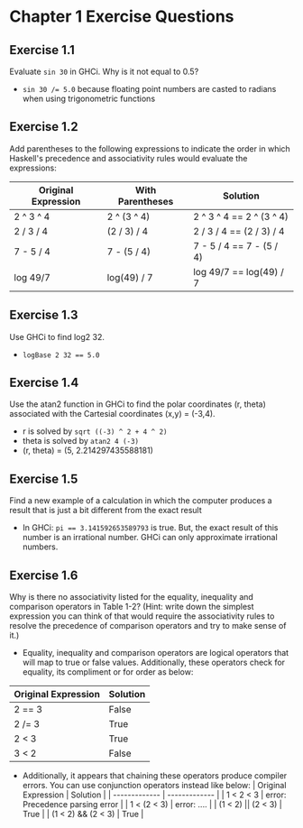# Chapter 1 Exercise Questions

## Exercise 1.1
Evaluate ```sin 30``` in GHCi. Why is it not equal to 0.5?
- ```sin 30 /= 5.0``` because floating point numbers are casted to radians when using trigonometric functions

## Exercise 1.2
Add parentheses to the following expressions to indicate the order in which Haskell's precedence and associativity rules would evaluate the expressions:

| Original Expression | With Parentheses | Solution |
| ------------- | ------------- | ------------- |
| 2 ^ 3 ^ 4 | 2 ^ (3 ^ 4) | 2 ^ 3 ^ 4 == 2 ^ (3 ^ 4) |
| 2 / 3 / 4 | (2 / 3) / 4 | 2 / 3 / 4 == (2 / 3) / 4 |
| 7 - 5 / 4 | 7 - (5 / 4) | 7 - 5 / 4 == 7 - (5 / 4) |
| log 49/7 | log(49) / 7 | log 49/7 == log(49) / 7 |

## Exercise 1.3
Use GHCi to find log2 32.
- ```logBase 2 32 == 5.0``` 

## Exercise 1.4
Use the atan2 function in GHCi to find the polar coordinates (r, theta) associated with the Cartesial coordinates (x,y) = (-3,4).
- r is solved by ```sqrt ((-3) ^ 2 + 4 ^ 2)```
- theta is solved by ```atan2 4 (-3)```
- (r, theta) = (5, 2.214297435588181)

## Exercise 1.5
Find a new example of a calculation in which the computer produces a result that is just a bit different from the exact result
- In GHCi: ```pi == 3.141592653589793``` is true. But, the exact result of this number is an irrational number. GHCi can only approximate irrational numbers.

## Exercise 1.6
Why is there no associativity listed for the equality, inequality and comparison operators in Table 1-2? (Hint: write down the simplest expression you can think of that would require the associativity rules to resolve the precedence of comparison operators and try to make sense of it.)
- Equality, inequality and comparison operators are logical operators that will map to true or false values. Additionally, these operators check for equality, its compliment or for order as below:

| Original Expression | Solution |
| ------------- | ------------- |
| 2 == 3 | False |
| 2 /= 3 | True |
| 2 < 3 | True | 
| 3 < 2 | False | 

- Additionally, it appears that chaining these operators produce compiler errors. You can use conjunction operators instead like below:
| Original Expression | Solution |
| ------------- | ------------- |
| 1 < 2 < 3 | error: Precedence parsing error |
| 1 < (2 < 3) | error: .... |
| (1 < 2) ||  (2 < 3) | True |
| (1 < 2) &&  (2 < 3) | True |
